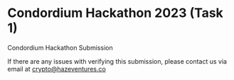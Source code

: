 # Condordium Hackathon 2023 (Task 1)
Condordium Hackathon Submission

If there are any issues with verifying this submission, please contact us via email at crypto@hazeventures.co

